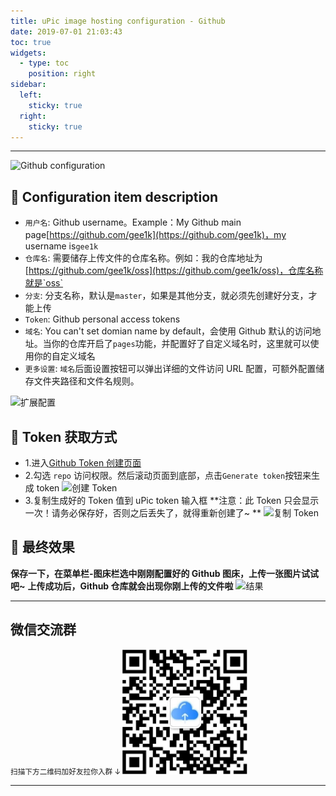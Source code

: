 ```yaml
---
title: uPic image hosting configuration - Github
date: 2019-07-01 21:03:43
toc: true
widgets:
  - type: toc
    position: right
sidebar:
  left:
    sticky: true
  right:
    sticky: true
---
```


<hr>

![Github configuration](https://gitee.com/gee1k/oss/raw/master/tutorials/github-host.png)

## 📝 Configuration item description

- `用户名`: Github username。Example：My Github main page[https://github.com/gee1k](https://github.com/gee1k)，my username is`gee1k`
- `仓库名`: 需要储存上传文件的仓库名称。例如：我的仓库地址为 [https://github.com/gee1k/oss](https://github.com/gee1k/oss)，仓库名称就是`oss`
- `分支`: 分支名称，默认是`master`，如果是其他分支，就必须先创建好分支，才能上传
- `Token`: Github personal access tokens
- `域名`: You can't set domian name by default，会使用 Github 默认的访问地址。当你的仓库开启了`pages`功能，并配置好了自定义域名时，这里就可以使用你的自定义域名
- `更多设置`: `域名`后面设置按钮可以弹出详细的文件访问 URL 配置，可额外配置储存文件夹路径和文件名规则。

![扩展配置](https://gitee.com/gee1k/oss/raw/master/tutorials/githug-host-extension.png)

## 🔑 Token 获取方式

- 1.进入[Github Token 创建页面](https://github.com/settings/tokens/new)
- 2.勾选 `repo` 访问权限。然后滚动页面到底部，点击`Generate token`按钮来生成 token
  ![创建 Token](https://gitee.com/gee1k/oss/raw/master/tutorials/github-token-2.png)
- 3.复制生成好的 Token 值到 uPic token 输入框
  **注意：此 Token 只会显示一次！请务必保存好，否则之后丢失了，就得重新创建了~ **
  ![复制 Token](https://gitee.com/gee1k/oss/raw/master/tutorials/github-token-3.png)

## 🌝 最终效果

**保存一下，在菜单栏-图床栏选中刚刚配置好的 Github 图床，上传一张图片试试吧~**
**上传成功后，Github 仓库就会出现你刚上传的文件啦**
![结果](https://gitee.com/gee1k/oss/raw/master/tutorials/github-result.png)

<hr>

## 微信交流群
  <small>扫描下方二维码加好友拉你入群 ↓ </small>
	<img src="https://raw.githubusercontent.com/gee1k/oss/master/personal/geee1k.JPG" height="200" style="height:200px">

<hr>
